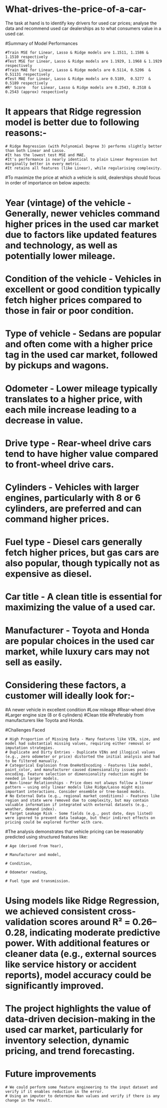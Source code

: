 # What-drives-the-price-of-a-car-
The task at hand is to identify key drivers for used car prices; analyse the data and recommend used car dealerships as to what consumers value in a used car. 

#Summary of Model Performances

    #Train MSE for Linear, Lasso & Ridge models are 1.1511, 1.1586 & 1.1510 respectively
    #Test MSE for Linear, Lasso & Ridge models are 1.1929, 1.1968 & 1.1929 respectively
    #Train MAE for Linear, Lasso & Ridge models are 0.5114,	0.5206	& 0.51131 respectively
    #Test MAE for Linear, Lasso & Ridge models are 0.5189,	0.5277	& 0.5189 respectively
    #R² Score	for Linear, Lasso & Ridge models are 0.2543, 0.2518	& 0.2543 (approx) respectively

# It appears that Ridge regression model is better due to following reasons:-

    # Ridge Regression (with Polynomial Degree 3) performs slightly better than both Linear and Lasso.
    #It has the lowest test MSE and MAE.
    #It's performance is nearly identical to plain Linear Regression but marginally better in every metric.
    #It retains all features (like Linear), while regularising complexity.

#To maximize the price at which a vehicle is sold, dealerships should focus in order of importance on below aspects:

   # Year (vintage) of the vehicle - Generally, newer vehicles command higher prices in the used car market due to factors like updated features and technology, as well as potentially lower mileage.

   # Condition of the vehicle - Vehicles in excellent or good condition typically fetch higher prices compared to those in fair or poor condition.

   # Type of vehicle - Sedans are popular and often come with a higher price tag in the used car market, followed by pickups and wagons.

   # Odometer - Lower mileage typically translates to a higher price, with each mile increase leading to a decrease in value.

   # Drive type - Rear-wheel drive cars tend to have higher value compared to front-wheel drive cars.

   # Cylinders - Vehicles with larger engines, particularly with 8 or 6 cylinders, are preferred and can command higher prices.

   # Fuel type - Diesel cars generally fetch higher prices, but gas cars are also popular, though typically not as expensive as diesel.

   # Car title - A clean title is essential for maximizing the value of a used car.

   # Manufacturer - Toyota and Honda are popular choices in the used car market, while luxury cars may not sell as easily.

# Considering these factors, a customer will ideally look for:-
  #A newer vehicle in excellent condition
  #Low mileage
  #Rear-wheel drive
  #Larger engine size (8 or 6 cylinders)
  #Clean title
  #Preferably from manufacturers like Toyota and Honda. 

#Challenges Faced

    # High Proportion of Missing Data - Many features like VIN, size, and model had substantial missing values, requiring either removal or imputation strategies.
    # Duplicate and Dirty Entries - Duplicate VINs and illogical values (e.g., zero odometer or price) distorted the initial analysis and had to be filtered manually.
    # Categorical Explosion from OneHotEncoding - Features like model, paint_color, and manufacturer caused dimensionality issues post-encoding. Feature selection or dimensionality reduction might be needed in larger models.
    # Non-linear Relationships - Price does not always follow a linear pattern — using only linear models like Ridge/Lasso might miss important interactions. Consider ensemble or tree-based models.
    # No External Data (e.g., regional market conditions) - Features like region and state were removed due to complexity, but may contain valuable information if integrated with external datasets (e.g., weather, demand index).
    # Target Leakage Risk - Some fields (e.g., post date, days listed) were ignored to prevent data leakage, but their indirect effects on pricing could be explored further with care.

#The analysis demonstrates that vehicle pricing can be reasonably predicted using structured features like:

    # Age (derived from Year),
    
    # Manufacturer and model,
    
    # Condition,
    
    # Odometer reading,
    
    # Fuel type and transmission.

# Using models like Ridge Regression, we achieved consistent cross-validation scores around R² = 0.26–0.28, indicating moderate predictive power. With additional features or cleaner data (e.g., external sources like service history or accident reports), model accuracy could be significantly improved.

# The project highlights the value of data-driven decision-making in the used car market, particularly for inventory selection, dynamic pricing, and trend forecasting.

# Future improvements

    # We could perform some feature engineering to the input dataset and verify if it enables reduction in the error.
    # Using an imputer to determine Nan values and verify if there is any change in the result.


